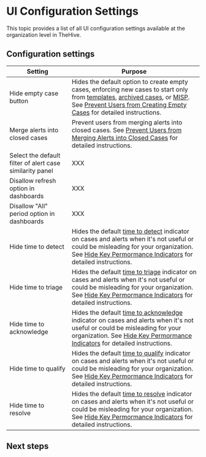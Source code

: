 # UI Configuration Settings

This topic provides a list of all UI configuration settings available at the organization level in TheHive.

## Configuration settings

| Setting      | Purpose                                       |
|--------------|-----------------------------------------------|
| Hide empty case button     | Hides the default option to create empty cases, enforcing new cases to start only from [templates](../../../analyst-corner/cases/create-a-new-case.md#create-a-case-from-a-template), [archived cases](../../../analyst-corner/cases/create-a-new-case.md#create-a-case-from-an-archived-case), or [MISP](../../../analyst-corner/cases/create-a-new-case.md#create-a-case-from-a-misp-event). See [Prevent Users from Creating Empty Cases](prevent-creating-empty-cases.md) for detailed instructions. |
| Merge alerts into closed cases     | Prevent users from merging alerts into closed cases. See [Prevent Users from Merging Alerts into Closed Cases](prevent-merging-alerts-into-closed-cases.md) for detailed instructions.   |
| Select the default filter of alert case similarity panel     | XXX                                |
| Disallow refresh option in dashboards     | XXX                                |
| Disallow "All" period option in dashboards     | XXX                                |
| Hide time to detect <!-- md:version 5.4 -->   | Hides the default [time to detect](../../../key-performance-indicators/key-performance-indicators.md#time-to-detect-ttd) indicator on cases and alerts when it's not useful or could be misleading for your organization. See [Hide Key Permormance Indicators](../../../key-performance-indicators/hide-key-performance-indicators.md) for detailed instructions. |
| Hide time to triage <!-- md:version 5.4 -->  | Hides the default [time to triage](../../../key-performance-indicators/key-performance-indicators.md#time-to-triage-ttt) indicator on cases and alerts when it's not useful or could be misleading for your organization. See [Hide Key Permormance Indicators](../../../key-performance-indicators/hide-key-performance-indicators.md) for detailed instructions. |
| Hide time to acknowledge <!-- md:version 5.4 -->   | Hides the default [time to acknowledge](../../../key-performance-indicators/key-performance-indicators.md#time-to-acknowledge-tta) indicator on cases and alerts when it's not useful or could be misleading for your organization. See [Hide Key Permormance Indicators](../../../key-performance-indicators/hide-key-performance-indicators.md) for detailed instructions. |
| Hide time to qualify <!-- md:version 5.4 -->  | Hides the default [time to qualify](../../../key-performance-indicators/key-performance-indicators.md#time-to-qualify-ttq) indicator on cases and alerts when it's not useful or could be misleading for your organization. See [Hide Key Permormance Indicators](../../../key-performance-indicators/hide-key-performance-indicators.md) for detailed instructions. |
| Hide time to resolve <!-- md:version 5.4 -->  | Hides the default [time to resolve](../../../key-performance-indicators/key-performance-indicators.md#time-to-resolve-ttr) indicator on cases and alerts when it's not useful or could be misleading for your organization. See [Hide Key Permormance Indicators](../../../key-performance-indicators/hide-key-performance-indicators.md) for detailed instructions. |

<h2>Next steps</h2>